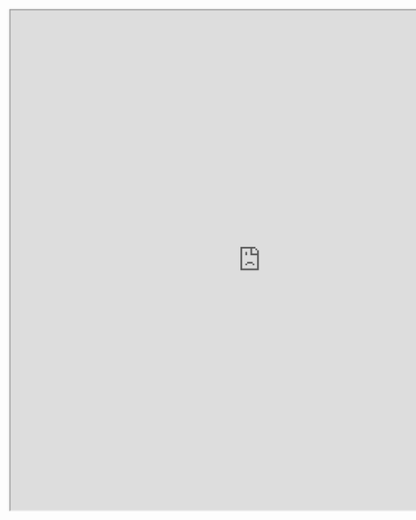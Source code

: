 <iframe
height = 900
width = 900
padding = 0 0
margins = 0 0
src="https://leagueoflegends.fandom.com/wiki/Ryze/LoL"></iframe>
